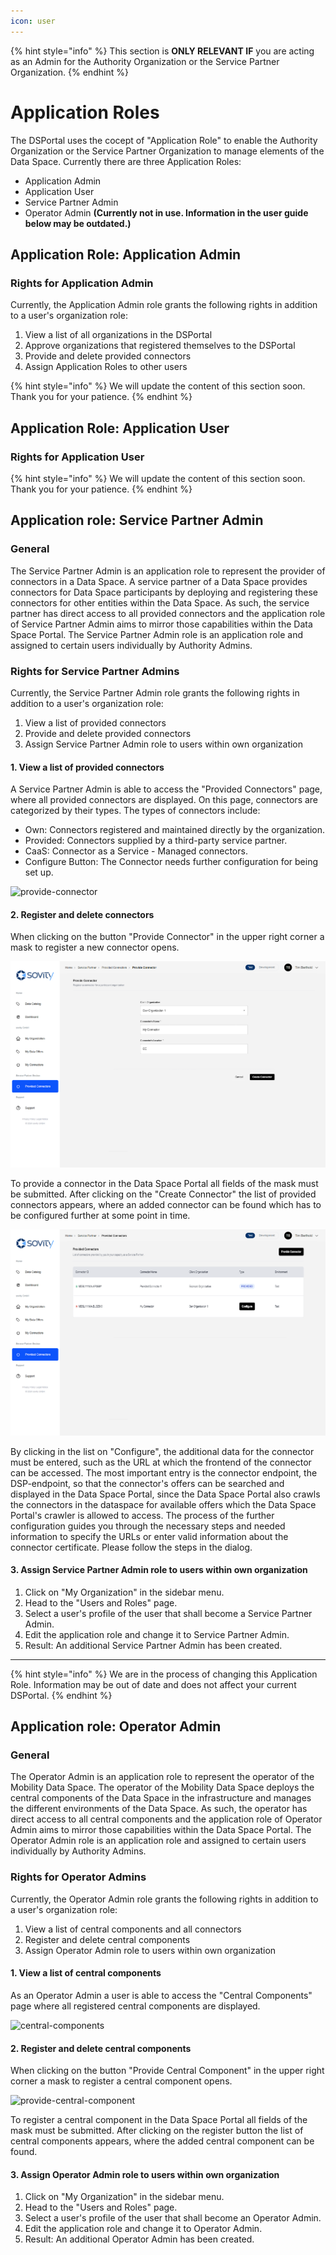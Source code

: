 ```yaml
---
icon: user
---
```


{% hint style="info" %} This section is **ONLY RELEVANT IF** you are acting as an Admin for the Authority Organization or the Service Partner Organization. {% endhint %}

# Application Roles

The DSPortal uses the cocept of "Application Role" to enable the Authority Organization or the Service Partner Organization to manage elements of the Data Space. Currently there are three Application Roles:

- Application Admin
- Application User
- Service Partner Admin
- Operator Admin **(Currently not in use. Information in the user guide below may be outdated.)**

## Application Role: Application Admin

### Rights for Application Admin

Currently, the Application Admin role grants the following rights in addition to a user's organization role:

1. View a list of all organizations in the DSPortal
2. Approve organizations that registered themselves to the DSPortal
3. Provide and delete provided connectors
4. Assign Application Roles to other users

{% hint style="info" %} We will update the content of this section soon. Thank you for your patience. {% endhint %}

## Application Role: Application User

### Rights for Application User

{% hint style="info" %} We will update the content of this section soon. Thank you for your patience. {% endhint %}

## Application role: Service Partner Admin

### General

The Service Partner Admin is an application role to represent the provider of connectors in a Data Space. A service partner of a Data Space provides connectors for Data Space participants by deploying and registering these connectors for other entities within the Data Space.
As such, the service partner has direct access to all provided connectors and the application role of Service Partner Admin aims to mirror those capabilities within the Data Space Portal.
The Service Partner Admin role is an application role and assigned to certain users individually by Authority Admins.

### Rights for Service Partner Admins

Currently, the Service Partner Admin role grants the following rights in addition to a user's organization role:

1. View a list of provided connectors
2. Provide and delete provided connectors
3. Assign Service Partner Admin role to users within own organization

#### 1. View a list of provided connectors

A Service Partner Admin is able to access the "Provided Connectors" page, where all provided connectors are displayed. On this page, connectors are categorized by their types. The types of connectors include:
- Own: Connectors registered and maintained directly by the organization.
- Provided: Connectors supplied by a third-party service partner.
- CaaS: Connector as a Service - Managed connectors.
- Configure Button: The Connector needs further configuration for being set up.

![provide-connector](images/provide-connectors-overview.png)

#### 2. Register and delete connectors

When clicking on the button "Provide Connector" in the upper right corner a mask to register a new connector opens.

![provide-connector](images/provide-connector.png)

To provide a connector in the Data Space Portal all fields of the mask must be submitted.
After clicking on the "Create Connector" the list of provided connectors appears, where an added connector can be found which has to be configured further at some point in time.

![provide-connector](images/provide-connectors-list.png)

By clicking in the list on "Configure", the additional data for the connector must be entered, such as the URL at which the frontend of the connector can be accessed.
The most important entry  is the connector endpoint, the DSP-endpoint, so that the connector's offers can be searched and displayed in the Data Space Portal, since the Data Space Portal also crawls the connectors in the dataspace for available offers which the Data Space Portal's crawler is allowed to access.
The process of the further configuration guides you through the necessary steps and needed information to specify the URLs or enter valid information about the connector certificate.
Please follow the steps in the dialog.

#### 3. Assign Service Partner Admin role to users within own organization

1. Click on "My Organization" in the sidebar menu.
2. Head to the "Users and Roles" page.
3. Select a user's profile of the user that shall become a Service Partner Admin.
4. Edit the application role and change it to Service Partner Admin.
5. Result: An additional Service Partner Admin has been created.

---
{% hint style="info" %} We are in the process of changing this Application Role. Information may be out of date and does not affect your current DSPortal. {% endhint %}

## Application role: Operator Admin

### General

The Operator Admin is an application role to represent the operator of the Mobility Data Space. The operator of the Mobility Data Space deploys the central components of the Data Space in the infrastructure and manages the different environments of the Data Space. As such, the operator has direct access to all central components and the application role of Operator Admin aims to mirror those capabilities within the Data Space Portal.
The Operator Admin role is an application role and assigned to certain users individually by Authority Admins.

### Rights for Operator Admins

Currently, the Operator Admin role grants the following rights in addition to a user's organization role:

1. View a list of central components and all connectors
2. Register and delete central components
3. Assign Operator Admin role to users within own organization

#### 1. View a list of central components

As an Operator Admin a user is able to access the "Central Components" page where all registered central components are displayed.

![central-components](images/central-components-list.png)

#### 2. Register and delete central components

When clicking on the button "Provide Central Component" in the upper right corner a mask to register a central component opens.

![provide-central-component](images/provide-central-component.png)

To register a central component in the Data Space Portal all fields of the mask must be submitted.
After clicking on the register button the list of central components appears, where the added central component can be found.

#### 3. Assign Operator Admin role to users within own organization

1. Click on "My Organization" in the sidebar menu.
2. Head to the "Users and Roles" page.
3. Select a user's profile of the user that shall become an Operator Admin.
4. Edit the application role and change it to Operator Admin.
5. Result: An additional Operator Admin has been created.
